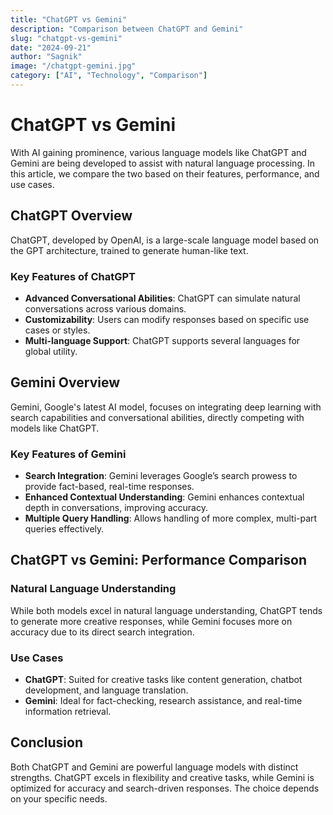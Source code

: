 ```yaml
---
title: "ChatGPT vs Gemini"
description: "Comparison between ChatGPT and Gemini"
slug: "chatgpt-vs-gemini"
date: "2024-09-21"
author: "Sagnik"
image: "/chatgpt-gemini.jpg"
category: ["AI", "Technology", "Comparison"]
---
```


# ChatGPT vs Gemini

With AI gaining prominence, various language models like ChatGPT and Gemini are being developed to assist with natural language processing. In this article, we compare the two based on their features, performance, and use cases.

## ChatGPT Overview

ChatGPT, developed by OpenAI, is a large-scale language model based on the GPT architecture, trained to generate human-like text.

### Key Features of ChatGPT

- **Advanced Conversational Abilities**: ChatGPT can simulate natural conversations across various domains.
- **Customizability**: Users can modify responses based on specific use cases or styles.
- **Multi-language Support**: ChatGPT supports several languages for global utility.

## Gemini Overview

Gemini, Google's latest AI model, focuses on integrating deep learning with search capabilities and conversational abilities, directly competing with models like ChatGPT.

### Key Features of Gemini

- **Search Integration**: Gemini leverages Google’s search prowess to provide fact-based, real-time responses.
- **Enhanced Contextual Understanding**: Gemini enhances contextual depth in conversations, improving accuracy.
- **Multiple Query Handling**: Allows handling of more complex, multi-part queries effectively.

## ChatGPT vs Gemini: Performance Comparison

### Natural Language Understanding

While both models excel in natural language understanding, ChatGPT tends to generate more creative responses, while Gemini focuses more on accuracy due to its direct search integration.

### Use Cases

- **ChatGPT**: Suited for creative tasks like content generation, chatbot development, and language translation.
- **Gemini**: Ideal for fact-checking, research assistance, and real-time information retrieval.

## Conclusion

Both ChatGPT and Gemini are powerful language models with distinct strengths. ChatGPT excels in flexibility and creative tasks, while Gemini is optimized for accuracy and search-driven responses. The choice depends on your specific needs.
